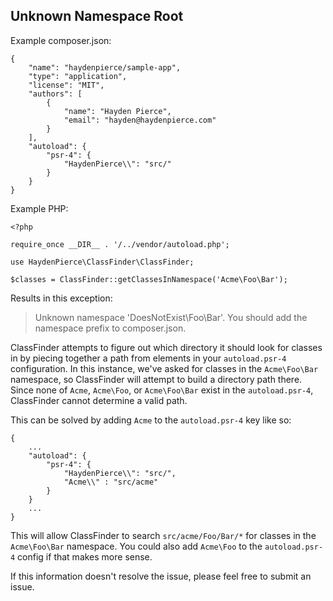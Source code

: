 Unknown Namespace Root
----------------------

Example composer.json:
```
{
    "name": "haydenpierce/sample-app",
    "type": "application",
    "license": "MIT",
    "authors": [
        {
            "name": "Hayden Pierce",
            "email": "hayden@haydenpierce.com"
        }
    ],
    "autoload": {
        "psr-4": {
            "HaydenPierce\\": "src/"
        }
    }
}
```

Example PHP:
```
<?php

require_once __DIR__ . '/../vendor/autoload.php';

use HaydenPierce\ClassFinder\ClassFinder;

$classes = ClassFinder::getClassesInNamespace('Acme\Foo\Bar');
```

Results in this exception:

> Unknown namespace 'DoesNotExist\Foo\Bar'. You should add the namespace prefix to composer.json.

ClassFinder attempts to figure out which directory it should look for classes in by piecing together a path from 
elements in your `autoload.psr-4` configuration. In this instance, we've asked for classes in the `Acme\Foo\Bar` namespace,
so ClassFinder will attempt to build a directory path there. Since none of `Acme`, `Acme\Foo`, or  `Acme\Foo\Bar` exist
in the `autoload.psr-4`, ClassFinder cannot determine a valid path.

This can be solved by adding `Acme` to the `autoload.psr-4` key like so:

```
{
    ...
    "autoload": {
        "psr-4": {
            "HaydenPierce\\": "src/",
            "Acme\\" : "src/acme"
        }
    }
    ...
}
```

This will allow ClassFinder to search `src/acme/Foo/Bar/*` for classes in the `Acme\Foo\Bar` namespace. You could also add
`Acme\Foo` to the `autoload.psr-4` config if that makes more sense.

If this information doesn't resolve the issue, please feel free to submit an issue.